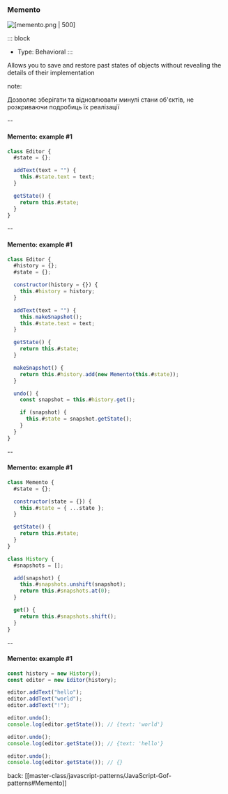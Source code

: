 ### Memento <!-- element style="display:none" -->

<split left="1" right="1">

![[memento.png | 500]](./imgs/memento.png)

::: block <!-- element style="display: flex; font-size: 2rem" align="center"  -->
- Type: Behavioral
::: 

</split>

Allows you to save and restore past states of objects without revealing the details of their implementation

note:

Дозволяє зберігати та відновлювати минулі стани об'єктів, не розкриваючи подробиць їх реалізації

--

#### Memento: example #1

```js [|2, 4-6]
class Editor {
  #state = {};

  addText(text = "") {
    this.#state.text = text;
  }

  getState() {
    return this.#state;
  }
}
```

--

#### Memento: example #1

```js [|2,6| 18-28 ]
class Editor {
  #history = {};
  #state = {};

  constructor(history = {}) {
    this.#history = history;
  }

  addText(text = "") {
    this.makeSnapshot();
    this.#state.text = text;
  }

  getState() {
    return this.#state;
  }

  makeSnapshot() {
    return this.#history.add(new Memento(this.#state));
  }

  undo() {
    const snapshot = this.#history.get();

    if (snapshot) {
      this.#state = snapshot.getState();
    }
  }
}
```

--

#### Memento: example #1

```js [|1-11|13-24]
class Memento {
  #state = {};

  constructor(state = {}) {
    this.#state = { ...state };
  }

  getState() {
    return this.#state;
  }
}

class History {
  #snapshots = [];

  add(snapshot) {
    this.#snapshots.unshift(snapshot);
    return this.#snapshots.at(0);
  }

  get() {
    return this.#snapshots.shift();
  }
}
```

--

#### Memento: example #1

```js
const history = new History();
const editor = new Editor(history);

editor.addText("hello");
editor.addText("world");
editor.addText("!");

editor.undo();
console.log(editor.getState()); // {text: 'world'}

editor.undo();
console.log(editor.getState()); // {text: 'hello'}

editor.undo();
console.log(editor.getState()); // {}
```

back: [[master-class/javascript-patterns/JavaScript-Gof-patterns#Memento]] <!-- element style="display:none" -->
